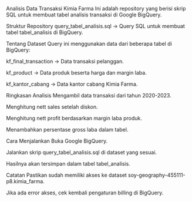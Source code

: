 Analisis Data Transaksi Kimia Farma
Ini adalah repository yang berisi skrip SQL untuk membuat tabel analisis transaksi di Google BigQuery.

Struktur Repository
query_tabel_analisis.sql → Query SQL untuk membuat tabel tabel_analisis di BigQuery.

Tentang Dataset
Query ini menggunakan data dari beberapa tabel di BigQuery:

kf_final_transaction → Data transaksi pelanggan.

kf_product → Data produk beserta harga dan margin laba.

kf_kantor_cabang → Data kantor cabang Kimia Farma.

Ringkasan Analisis
Mengambil data transaksi dari tahun 2020-2023.

Menghitung nett sales setelah diskon.

Menghitung nett profit berdasarkan margin laba produk.

Menambahkan persentase gross laba dalam tabel.

Cara Menjalankan
Buka Google BigQuery.

Jalankan skrip query_tabel_analisis.sql di dataset yang sesuai.

Hasilnya akan tersimpan dalam tabel tabel_analisis.

Catatan
Pastikan sudah memiliki akses ke dataset soy-geography-455111-p8.kimia_farma.

Jika ada error akses, cek kembali pengaturan billing di BigQuery.

